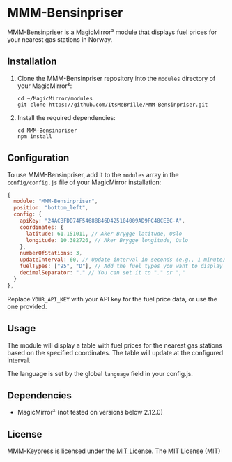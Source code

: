 # MMM-Bensinpriser
MMM-Bensinpriser is a MagicMirror² module that displays fuel prices for your nearest gas stations in Norway.

## Installation
1. Clone the MMM-Bensinpriser repository into the `modules` directory of your MagicMirror²:
   ```shell
   cd ~/MagicMirror/modules
   git clone https://github.com/ItsMeBrille/MMM-Bensinpriser.git
   ```

2. Install the required dependencies:
   ```shell
   cd MMM-Bensinpriser
   npm install
   ```

## Configuration
To use MMM-Bensinpriser, add it to the `modules` array in the `config/config.js` file of your MagicMirror installation:
```javascript
{
  module: "MMM-Bensinpriser",
  position: "bottom_left",
  config: {
    apiKey: "24ACBFDD74F54688B46D425104009AD9FC48CEBC-A",
    coordinates: {
      latitude: 61.151011, // Aker Brygge latitude, Oslo
      longitude: 10.382726, // Aker Brygge longitude, Oslo
    },
    numberOfStations: 3,
    updateInterval: 60, // Update interval in seconds (e.g., 1 minute)
    fuelTypes: ["95", "D"], // Add the fuel types you want to display
    decimalSeparator: "." // You can set it to "." or ","
  }
},
```
Replace `YOUR_API_KEY` with your API key for the fuel price data, or use the one provided.

## Usage
The module will display a table with fuel prices for the nearest gas stations based on the specified coordinates. The table will update at the configured interval.

The language is set by the global `language` field in your config.js.

## Dependencies
* MagicMirror² (not tested on versions below 2.12.0)

## License
MMM-Keypress is licensed under the [MIT License](LICENSE).
The MIT License (MIT)
